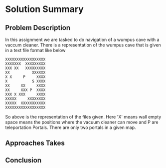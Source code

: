 # Solution Summary
## Problem Description
In this assignment we are tasked to do navigation of a wumpus cave with
a vaccum cleaner. There is a representation of the wumpus cave that is given
in a text file format like below 

````text
XXXXXXXXXXXXXXXXXX
XXXXXXX  XXXXXXXXX
XXX XX   XXXXXXXXX
XX          XXXXXX
X X     P     XXXX
X           S XXXX
XX     XX     XXXX
XX     XXX P  XXXX
XXX X XXX     XXXX
XXXXX     XXXXXXXX
XXXXX  XXXXXXXXXXX
XXXXXXXXXXXXXXXXXX
````
So above is the representation of the files given. Here 'X' means wall
empty space means the positions where the vacuum cleaner can move and 
P are teleportation Portals. There are only two portals in a given map.
## Approaches Takes




## Conclusion